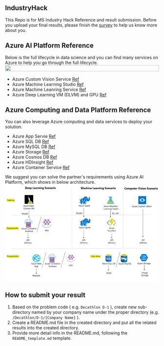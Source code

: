 ## IndustryHack
This Repo is for MS Industry Hack Reference and result submission. Before you upload your final results, please finish the [survey](https://forms.office.com/Pages/ResponsePage.aspx?id=v4j5cvGGr0GRqy180BHbR5csyDIzYMtMot5Hbyct1YNUM0o1SlVYRlQ1MkRFMVFKOVBTRENJRUE4MS4u) to help us know more about you.

## Azure AI Platform Reference
Below is the full lifecycle in data science and you can find many services on Azure to help you go through the full lifecycle.
<img src="https://docs.microsoft.com/en-us/azure/machine-learning/team-data-science-process/media/overview/tdsp-lifecycle2.png" width="100%" height="50%" alt="">

* Azure Custom Vision Service [Ref](http://aka.ms/customvision)
* Azure Machine Learning Studio [Ref](http://aka.ms/amlstudio)
* Azure Machine Leanring Service [Ref](http://aka.ms/amlservice)
* Azure Deep Learning VM (DLVM) and GPU [Ref](http://aka.ms/azuregpu)

## Azure Computing and Data Platform Reference
You can also leverage Azure computing and data services to deploy your solution.

* Azure App Servie [Ref](https://docs.microsoft.com/en-us/azure/app-service/)
* Azure SQL DB [Ref](https://docs.microsoft.com/en-us/azure/sql-database/)
* Azure MySQL DB [Ref](https://docs.microsoft.com/en-us/azure/mysql/)
* Azure Storage [Ref](https://docs.microsoft.com/zh-cn/azure/storage/)
* Azure Cosmos DB [Ref](https://docs.microsoft.com/zh-cn/azure/cosmos-db/)
* Azure HDInsight [Ref](https://docs.microsoft.com/en-us/azure/hdinsight/)
* Azure Container Service [Ref](https://docs.microsoft.com/en-us/azure/aks/)

We suggest you can solve the partner's requirements using Azure AI Platform, which shows in below architecture.
<img src="./img/AI_Architecture.jpg" width="100%" height="50%" alt="AI Architecture">

## How to submit your result
1. Based on the problem code ( e.g. `Decathlon D-1` ), create new sub-directory named by your company name under the proper directory (e.g. `/Decathlon/D-1/{Company Name}` ).
2. Create a README.md file in the created directory and put all the related results into the created directory.
3. Provide more detail info in the README.md, following the `README_template.md` template.

